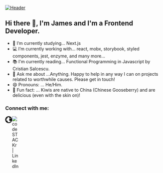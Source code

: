[![Header](https://i.ibb.co/x5Z7JRV/Screenshot-2020-11-18-at-21-31-11.png "Header")](https://some-url.dev/)

## Hi there 👋, I'm James and I'm a Frontend Developer.
- 🌱 I’m currently studying... Next.js
- 💻 I’m currently working with... react, mobx, storybook, styled components, jest, enzyme, and many more...
- 📚 I'm currently reading... Functional Programming in Javascript by Cristian Salcescu.
- 💬 Ask me about ...Anything. Happy to help in any way I can on projects related to worthwhile causes. Please get in touch! 
- 😄 Pronouns: ... He/Him.
- 🥝 Fun fact: ... Kiwis are native to China (Chinese Gooseberry) and are delicious (even with the skin on)! 

### Connect with me:

[<img align="left" alt="my portfolio" width="22px" src="https://raw.githubusercontent.com/iconic/open-iconic/master/svg/globe.svg" />][website]
[<img align="left" alt="codeSTACKr | LinkedIn" width="22px" src="https://cdn.jsdelivr.net/npm/simple-icons@v3/icons/linkedin.svg" />][linkedin]

<!-- Links -->
[website]: https://jamesbrignull.com
[linkedin]: https://www.linkedin.com/in/james-brignull-049945183/

<!--
**jamesbrignull/jamesbrignull** is a ✨ _special_ ✨ repository because its `README.md` (this file) appears on your GitHub profile.

Here are some ideas to get you started:

- 🔭 I’m currently working on ...
- 🌱 I’m currently learning ...
- 👯 I’m looking to collaborate on ...
- 🤔 I’m looking for help with ...
- 💬 Ask me about ...
- 📫 How to reach me: ...
- 😄 Pronouns: ...
- ⚡ Fun fact: ...
-->
